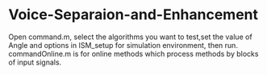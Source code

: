 # Voice-Separaion-and-Enhancement
Open command.m, select the algorithms you want to test,set the value of Angle and options in ISM_setup for simulation environment, then run.  
commandOnline.m is for online methods which process methods by blocks of input signals.  
